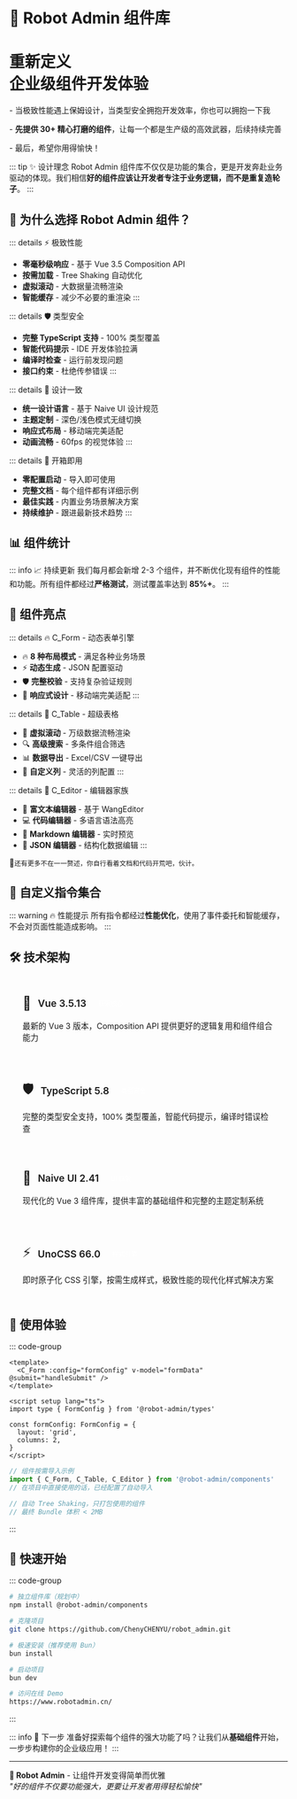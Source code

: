 # 🚀 Robot Admin 组件库

<div class="bg-gradient-to-br from-blue-500 to-purple-600 rounded-xl p-12 my-8 text-center text-white">
  <h1 class="text-4xl font-bold mb-4 leading-tight">
    <span class="bg-gradient-to-r from-cyan-400 to-yellow-400 bg-clip-text text-transparent">重新定义</span><br>
    企业级组件开发体验
  </h1>
  <div class="text-lg opacity-90 leading-relaxed space-y-2">
    <p>- 当极致性能遇上保姆设计，当类型安全拥抱开发效率，你也可以拥抱一下我</p>
    <p>- <strong>先提供 30+ 精心打磨的组件</strong>，让每一个都是生产级的高效武器，后续持续完善</p>
    <p>- 最后，希望你用得愉快！</p>
  </div>
</div>

::: tip ✨ 设计理念
Robot Admin 组件库不仅仅是功能的集合，更是开发奔赴业务驱动的体现。我们相信**好的组件应该让开发者专注于业务逻辑，而不是重复造轮子**。
:::

## 🎯 为什么选择 Robot Admin 组件？

::: details ⚡ 极致性能

- **零毫秒级响应** - 基于 Vue 3.5 Composition API
- **按需加载** - Tree Shaking 自动优化
- **虚拟滚动** - 大数据量流畅渲染
- **智能缓存** - 减少不必要的重渲染
  :::

::: details 🛡️ 类型安全

- **完整 TypeScript 支持** - 100% 类型覆盖
- **智能代码提示** - IDE 开发体验拉满
- **编译时检查** - 运行前发现问题
- **接口约束** - 杜绝传参错误
  :::

::: details 🎨 设计一致

- **统一设计语言** - 基于 Naive UI 设计规范
- **主题定制** - 深色/浅色模式无缝切换
- **响应式布局** - 移动端完美适配
- **动画流畅** - 60fps 的视觉体验
  :::

::: details 🔧 开箱即用

- **零配置启动** - 导入即可使用
- **完整文档** - 每个组件都有详细示例
- **最佳实践** - 内置业务场景解决方案
- **持续维护** - 跟进最新技术趋势
  :::

## 📊 组件统计

<ElTable :data="componentStats" stripe>
  <ElTableColumn prop="category" label="类别" width="180" />
  <ElTableColumn prop="count" label="数量" width="100" />
  <ElTableColumn prop="description" label="描述" />
  <ElTableColumn prop="status" label="状态" width="120" />
</ElTable>

::: info 📈 持续更新
我们每月都会新增 2-3 个组件，并不断优化现有组件的性能和功能。所有组件都经过**严格测试**，测试覆盖率达到 **85%+**。
:::

## 🎪 组件亮点

::: details 🔥 C_Form - 动态表单引擎

- 🔥 **8 种布局模式** - 满足各种业务场景
- ⚡ **动态生成** - JSON 配置驱动
- 🛡️ **完整校验** - 支持复杂验证规则
- 🎨 **响应式设计** - 移动端完美适配
  :::

::: details 🚀 C_Table - 超级表格

- 🚀 **虚拟滚动** - 万级数据流畅渲染
- 🔍 **高级搜索** - 多条件组合筛选
- 📊 **数据导出** - Excel/CSV 一键导出
- 🎯 **自定义列** - 灵活的列配置
  :::

::: details 📝 C_Editor - 编辑器家族

- 📝 **富文本编辑器** - 基于 WangEditor
- 💻 **代码编辑器** - 多语言语法高亮
- 📖 **Markdown 编辑器** - 实时预览
- 🎨 **JSON 编辑器** - 结构化数据编辑
  :::

:eyes:`还有更多不在一一赘述，你自行看着文档和代码开荒吧，伙计。`

## 🎯 自定义指令集合

<ElTable :data="directiveData" stripe>
  <ElTableColumn prop="directive" label="指令" width="150" />
  <ElTableColumn prop="description" label="功能描述" />
  <ElTableColumn prop="usage" label="使用场景" />
</ElTable>

::: warning 🔥 性能提示
所有指令都经过**性能优化**，使用了事件委托和智能缓存，不会对页面性能造成影响。
:::

## 🛠️ 技术架构

<div class="vp-feature-container">

<ElCard class="vp-feature-card">
  <div class="vp-feature-header">
    <span class="vp-feature-icon">🚀</span>
    <h4>Vue 3.5.13</h4>
    <span class="vp-badge">框架核心</span>
  </div>
  <p>最新的 Vue 3 版本，Composition API 提供更好的逻辑复用和组件组合能力</p>
</ElCard>

<ElCard class="vp-feature-card">
  <div class="vp-feature-header">
    <span class="vp-feature-icon">🛡️</span>
    <h4>TypeScript 5.8</h4>
    <span class="vp-badge">类型安全</span>
  </div>
  <p>完整的类型安全支持，100% 类型覆盖，智能代码提示，编译时错误检查</p>
</ElCard>

<ElCard class="vp-feature-card">
  <div class="vp-feature-header">
    <span class="vp-feature-icon">🎨</span>
    <h4>Naive UI 2.41</h4>
    <span class="vp-badge">UI 框架</span>
  </div>
  <p>现代化的 Vue 3 组件库，提供丰富的基础组件和完整的主题定制系统</p>
</ElCard>

<ElCard class="vp-feature-card">
  <div class="vp-feature-header">
    <span class="vp-feature-icon">⚡</span>
    <h4>UnoCSS 66.0</h4>
    <span class="vp-badge">样式引擎</span>
  </div>
  <p>即时原子化 CSS 引擎，按需生成样式，极致性能的现代化样式解决方案</p>
</ElCard>

</div>

## 🎨 使用体验

::: code-group

```vue [基础使用]
<template>
  <C_Form :config="formConfig" v-model="formData" @submit="handleSubmit" />
</template>

<script setup lang="ts">
import type { FormConfig } from '@robot-admin/types'

const formConfig: FormConfig = {
  layout: 'grid',
  columns: 2,
}
</script>
```

```typescript [按需导入]
// 组件按需导入示例
import { C_Form, C_Table, C_Editor } from '@robot-admin/components'
// 在项目中直接使用的话，已经配置了自动导入

// 自动 Tree Shaking，只打包使用的组件
// 最终 Bundle 体积 < 2MB
```

:::

## 🚀 快速开始

::: code-group

```bash [NPM 安装]
# 独立组件库（规划中）
npm install @robot-admin/components
```

```bash [本地开发]
# 克隆项目
git clone https://github.com/ChenyCHENYU/robot_admin.git

# 极速安装（推荐使用 Bun）
bun install

# 启动项目
bun dev
```

```bash [在线体验]
# 访问在线 Demo
https://www.robotadmin.cn/
```

:::

::: info 🎯 下一步
准备好探索每个组件的强大功能了吗？让我们从**基础组件**开始，一步步构建你的企业级应用！
:::

---

<div class="bg-gradient-to-r from-pink-400 to-red-500 rounded-xl p-8 text-center text-white my-12">
  <p class="text-lg leading-relaxed m-0">
    <strong>🤖 Robot Admin</strong> - 让组件开发变得简单而优雅<br>
    <em>"好的组件不仅要功能强大，更要让开发者用得轻松愉快"</em>
  </p>
</div>

<style scoped>
.vp-feature-container {
  display: grid;
  grid-template-columns: repeat(auto-fit, minmax(280px, 1fr));
  gap: 1rem;
  margin: 1.5rem 0;
}

.vp-feature-card {
  padding: 1.5rem;
}

.vp-feature-header {
  display: flex;
  align-items: center;
  gap: 0.75rem;
  margin-bottom: 1rem;
}

.vp-feature-icon {
  font-size: 1.5rem;
}

.vp-feature-header h4 {
  margin: 0;
  font-size: 1.1rem;
  font-weight: 600;
}

.vp-badge {
  background: var(--vp-c-brand);
  color: white;
  padding: 0.2rem 0.6rem;
  border-radius: 10px;
  font-size: 0.7rem;
  font-weight: 500;
}

.vp-feature-card p {
  margin: 0;
  color: var(--vp-c-text-2);
  line-height: 1.5;
  font-size: 0.9rem;
}
</style>

<script setup>
const componentStats = [
  { category: '🏗️ 基础组件', count: '12+', description: '表单、表格、布局等核心组件', status: '✅ 稳定' },
  { category: '🎨 展示组件', count: '8+', description: '图表、进度、标签等展示组件', status: '✅ 稳定' },
  { category: '✏️ 编辑器', count: '6+', description: '富文本、代码、Markdown 编辑器', status: '✅ 稳定' },
  { category: '🛠️ 功能组件', count: '10+', description: '上传、下载、导入导出等工具', status: '✅ 稳定' },
  { category: '🎪 自定义指令', count: '7+', description: '防抖、节流、权限等实用指令', status: '✅ 稳定' }
]

const directiveData = [
  { directive: 'v-copy', description: '一键复制到剪贴板', usage: '复制文本、链接、代码' },
  { directive: 'v-watermark', description: '页面水印保护', usage: '防截图、版权保护' },
  { directive: 'v-draggable', description: '元素拖拽排序', usage: '列表排序、布局调整' },
  { directive: 'v-debounce', description: '防抖优化', usage: '搜索框、按钮防重复' },
  { directive: 'v-throttle', description: '节流控制', usage: '滚动事件、窗口缩放' },
  { directive: 'v-longpress', description: '长按触发', usage: '移动端交互、快捷操作' },
  { directive: 'v-permission', description: '权限控制', usage: '按钮级权限管理' }
]
</script>
